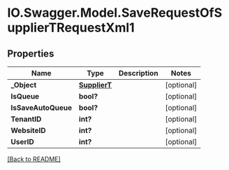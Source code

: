 # IO.Swagger.Model.SaveRequestOfSupplierTRequestXml1
## Properties

Name | Type | Description | Notes
------------ | ------------- | ------------- | -------------
**_Object** | [**SupplierT**](SupplierT.md) |  | [optional] 
**IsQueue** | **bool?** |  | [optional] 
**IsSaveAutoQueue** | **bool?** |  | [optional] 
**TenantID** | **int?** |  | [optional] 
**WebsiteID** | **int?** |  | [optional] 
**UserID** | **int?** |  | [optional] 

 [[Back to README]](../README.md)

